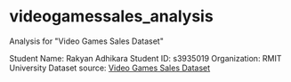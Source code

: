 # videogamessales_analysis
Analysis for "Video Games Sales Dataset"

Student Name: Rakyan Adhikara
Student ID: s3935019
Organization: RMIT University
Dataset source: [Video Games Sales Dataset](https://www.kaggle.com/datasets/sidtwr/videogames-sales-dataset)
